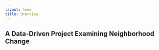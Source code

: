 ```yaml
---
layout: home
title: Overview
---
```


## A Data-Driven Project Examining Neighborhood Change 









